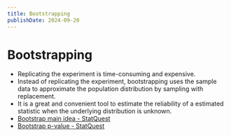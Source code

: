 ```yaml
---
title: Bootstrapping
publishDate: 2024-09-20
---
```


# Bootstrapping

- Replicating the experiment is time-consuming and expensive.
- Instead of replicating the experiment, bootstrapping uses the sample data to approximate the population distribution by sampling with replacement.
- It is a great and convenient tool to estimate the reliability of a estimated statistic when the underlying distribution is unknown.
- [Bootstrap main idea - StatQuest](https://www.youtube.com/watch?v=Xz0x-8-cgaQ)
- [Bootstrap p-value - StatQuest](https://www.youtube.com/watch?v=N4ZQQqyIf6k)
